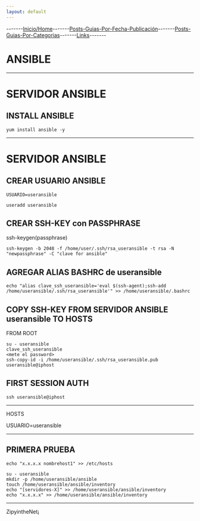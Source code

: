 ```yaml
---
layout: default
---
```

-------[Inicio/Home](./../index.html)-------[Posts-Guias-Por-Fecha-Publicación](./../posts.html)-------[Posts-Guias-Por-Categorias](./../categorias.html)-------[Links](./../links.html)-------

# ANSIBLE

-----------------------------------------------------------

# SERVIDOR ANSIBLE

## INSTALL ANSIBLE

```console
yum install ansible -y
```

-----------------------------------------------------------

# SERVIDOR ANSIBLE

## CREAR USUARIO ANSIBLE

```console
USUARIO=useransible
```

```console
useradd useransible
```

## CREAR SSH-KEY con PASSPHRASE

ssh-keygen(passphrase)

```console
ssh-keygen -b 2048 -f /home/user/.ssh/rsa_useransible -t rsa -N "newpassphrase" -C "clave for ansible"
```

## AGREGAR ALIAS BASHRC de useransible

```console
echo "alias clave_ssh_useransible='eval $(ssh-agent);ssh-add /home/useransible/.ssh/rsa_useransible'" >> /home/useransible/.bashrc
```

## COPY SSH-KEY FROM SERVIDOR ANSIBLE useransible TO HOSTS

FROM ROOT

```console
su - useransible
clave_ssh_useransible
<mete el password>
ssh-copy-id -i /home/useransible/.ssh/rsa_useransible.pub useransible@iphost
```

## FIRST SESSION AUTH

```console
ssh useransible@iphost
```

-----------------------------------------------------------

HOSTS

USUARIO=useransible

-----------------------------------------------------------

## PRIMERA PRUEBA

```console
echo "x.x.x.x nombrehost1" >> /etc/hosts
```

```console
su - useransible
mkdir -p /home/useransible/ansible
touch /home/useransible/ansible/inventory
echo "[servidores-X]" >> /home/useransible/ansible/inventory
echo "x.x.x.x" >> /home/useransible/ansible/inventory
```

-----------------------------------------------------------------------------

ZipyintheNet¡

